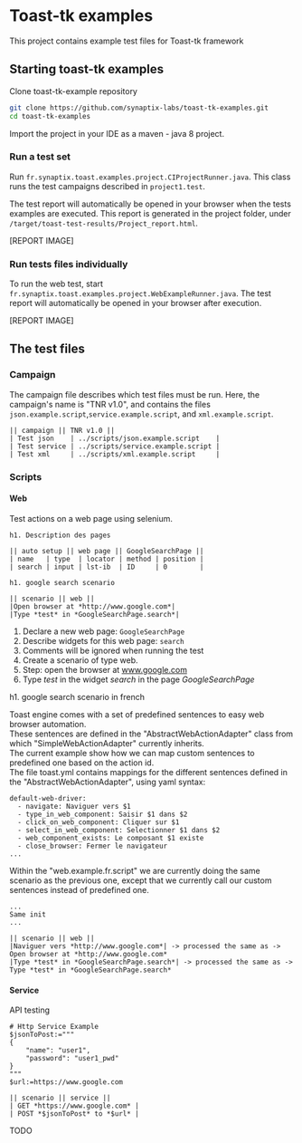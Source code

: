 # Toast-tk examples

This project contains example test files for Toast-tk framework

## Starting toast-tk examples

Clone toast-tk-example repository

``` bash
git clone https://github.com/synaptix-labs/toast-tk-examples.git
cd toast-tk-examples
```

Import the project in your IDE as a maven - java 8 project.
 
### Run a test set
Run `fr.synaptix.toast.examples.project.CIProjectRunner.java`. This class runs the test campaigns described in `project1.test`.

The test report will automatically be opened in your browser when the tests examples are executed.
This report is generated in the project folder, under `/target/toast-test-results/Project_report.html`.

[REPORT IMAGE]

### Run tests files individually

To run the web test, start `fr.synaptix.toast.examples.project.WebExampleRunner.java`.
The test report will automatically be opened in your browser after execution.

[REPORT IMAGE]


## The test files
### Campaign

The campaign file describes which test files must be run.
Here, the campaign's name is "TNR v1.0", and contains the files `json.example.script`,`service.example.script`, and `xml.example.script`.

``` 
|| campaign || TNR v1.0 ||
| Test json    | ../scripts/json.example.script    |
| Test service | ../scripts/service.example.script |
| Test xml     | ../scripts/xml.example.script     |
``` 

### Scripts

#### Web

Test actions on a web page using selenium.

``` 
h1. Description des pages

|| auto setup || web page || GoogleSearchPage ||
| name   | type  | locator | method | position |
| search | input | lst-ib  | ID     | 0        |

h1. google search scenario

|| scenario || web ||
|Open browser at *http://www.google.com*|
|Type *test* in *GoogleSearchPage.search*|
``` 

1. Declare a new web page: `GoogleSearchPage`
2. Describe widgets for this web page: `search`
3. Comments will be ignored when running the test
4. Create a scenario of type web.
5. Step: open the browser at www.google.com
6. Type *test* in the widget *search* in the page *GoogleSearchPage*

h1. google search scenario in french

Toast engine comes with a set of predefined sentences to easy web browser automation.  
These sentences are defined in the "AbstractWebActionAdapter" class from which "SimpleWebActionAdapter" currently inherits.  
The current example show how we can map custom sentences to predefined one based on the action id.  
The file toast.yml contains mappings for the different sentences defined in the "AbstractWebActionAdapter", using yaml syntax:

``` 
default-web-driver:
  - navigate: Naviguer vers $1 
  - type_in_web_component: Saisir $1 dans $2 
  - click_on_web_component: Cliquer sur $1 
  - select_in_web_component: Selectionner $1 dans $2 
  - web_component_exists: Le composant $1 existe 
  - close_browser: Fermer le navigateur
...
```

Within the "web.example.fr.script" we are currently doing the same scenario as the previous one, except that we currently call our custom sentences instead of predefined one.

```
...
Same init
...

|| scenario || web ||
|Naviguer vers *http://www.google.com*| -> processed the same as -> Open browser at *http://www.google.com*
|Type *test* in *GoogleSearchPage.search*| -> processed the same as -> Type *test* in *GoogleSearchPage.search*
``` 

#### Service

API testing

``` 
# Http Service Example
$jsonToPost:="""
{
	"name": "user1",
	"password": "user1_pwd" 
}
"""
$url:=https://www.google.com

|| scenario || service ||
| GET *https://www.google.com* |
| POST *$jsonToPost* to *$url* |
``` 

TODO